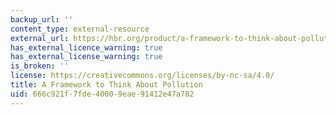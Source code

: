 ```yaml
---
backup_url: ''
content_type: external-resource
external_url: https://hbr.org/product/a-framework-to-think-about-pollution-externalities-pollution-taxes-and-cap-and-trade/UV5687-PDF-ENG
has_external_licence_warning: true
has_external_license_warning: true
is_broken: ''
license: https://creativecommons.org/licenses/by-nc-sa/4.0/
title: A Framework to Think About Pollution
uid: 666c921f-7fde-4000-9eae-91412e47a782
---
```

